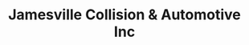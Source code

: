 ---
title: "Jamesville Collision & Automotive Inc"
url: /jamesville/jamesville-collision-und-automotive-inc/
shop: Autowerkstatt
---